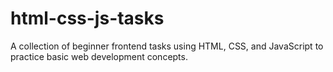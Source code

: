 # html-css-js-tasks
A collection of beginner frontend tasks using HTML, CSS, and JavaScript to practice basic web development concepts.
